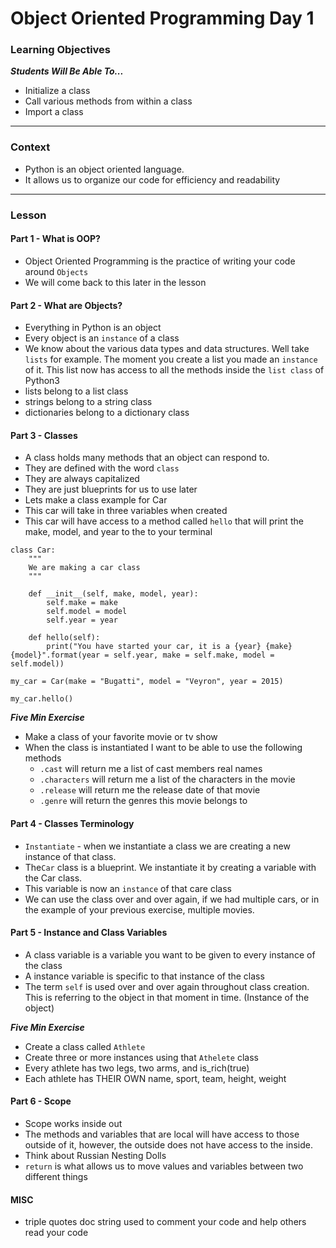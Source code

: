 # Object Oriented Programming Day 1

### Learning Objectives
***Students Will Be Able To...***

* Initialize a class
* Call various methods from within a class
* Import a class

---
### Context

* Python is an object oriented language.
* It allows us to organize our code for efficiency and readability

---
### Lesson

#### Part 1 - What is OOP?

* Object Oriented Programming is the practice of writing your code around `Objects`
* We will come back to this later in the lesson

#### Part 2 - What are Objects?

* Everything in Python is an object
* Every object is an `instance` of a class
* We know about the various data types and data structures. Well take `lists` for example. The moment you create a list you made an `instance` of it. This list now has access to all the methods inside the `list class` of Python3
* lists belong to a list class
* strings belong to a string class
* dictionaries belong to a dictionary class

#### Part 3 - Classes

* A class holds many methods that an object can respond to. 
* They are defined with the word `class`
* They are always capitalized
* They are just blueprints for us to use later
* Lets make a class example for Car
* This car will take in three variables when created
* This car will have access to a method called `hello` that will print the make, model, and year to the to your terminal

```
class Car:
	"""
	We are making a car class
	"""
	
	def __init__(self, make, model, year):
		self.make = make
		self.model = model
		self.year = year
		
	def hello(self):
		print("You have started your car, it is a {year} {make} {model}".format(year = self.year, make = self.make, model = self.model))
		
my_car = Car(make = "Bugatti", model = "Veyron", year = 2015)

my_car.hello()
```

***Five Min Exercise***

* Make a class of your favorite movie or tv show
* When the class is instantiated I want to be able to use the following methods
	* `.cast` will return me a list of cast members real names
	* `.characters` will return me a list of the characters in the movie
	* `.release` will return me the release date of that movie
	* `.genre` will return the genres this movie belongs to

#### Part 4 - Classes Terminology

* `Instantiate` - when we instantiate a class we are creating a new instance of that class. 
* The`Car` class is a blueprint. We instantiate it by creating a variable with the Car class. 
* This variable is now an `instance` of that care class
* We can use the class over and over again, if we had multiple cars, or in the example of your previous exercise, multiple movies.

#### Part 5 - Instance and Class Variables

* A class variable is a variable you want to be given to every instance of the class
* A instance variable is specific to that instance of the class
* The term `self` is used over and over again throughout class creation. This is referring to the object in that moment in time. (Instance of the object)

***Five Min Exercise***

* Create a class called `Athlete`
* Create three or more instances using that `Athelete` class
* Every athlete has two legs, two arms, and is_rich(true)
* Each athlete has THEIR OWN name, sport, team, height, weight

#### Part 6 - Scope

* Scope works inside out
* The methods and variables that are local will have access to those outside of it, however, the outside does not have access to the inside. 
* Think about Russian Nesting Dolls
* `return` is what allows us to move values and variables between two different things


#### MISC

* triple quotes doc string used to comment your code and help others read your code

















